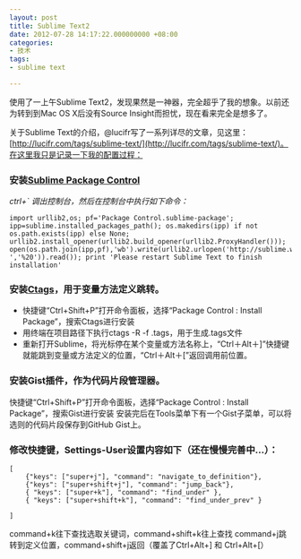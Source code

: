 ```yaml
---
layout: post
title: Sublime Text2
date: 2012-07-28 14:17:22.000000000 +08:00
categories:
- 技术
tags:
- sublime text

---
```


使用了一上午Sublime Text2，发现果然是一神器，完全超乎了我的想象。以前还为转到到Mac OS X后没有Source Insight而担忧，现在看来完全是想多了。

关于Sublime Text的介绍，@lucifr写了一系列详尽的文章，见这里：[http://lucifr.com/tags/sublime-text/](http://lucifr.com/tags/sublime-text/)。在这里我只是记录一下我的配置过程：

### 安装[Sublime Package Control](http://wbond.net/sublime_packages/package_control)

*ctrl+` 调出控制台，然后在控制台中执行如下命令：*

	import urllib2,os; pf='Package Control.sublime-package'; ipp=sublime.installed_packages_path(); os.makedirs(ipp) if not os.path.exists(ipp) else None; urllib2.install_opener(urllib2.build_opener(urllib2.ProxyHandler())); open(os.path.join(ipp,pf),'wb').write(urllib2.urlopen('http://sublime.wbond.net/'+pf.replace(' ','%20')).read()); print 'Please restart Sublime Text to finish installation'


### 安装[Ctags](https://github.com/SublimeText/CTags)，用于变量方法定义跳转。
- 快捷键“Ctrl+Shift+P”打开命令面板，选择“Package Control : Install Package”，搜索Ctags进行安装
- 用终端在项目路径下执行ctags -R -f .tags，用于生成.tags文件
- 重新打开Sublime，将光标停在某个变量或方法名称上，“Ctrl＋Alt＋]”快捷键就能跳到变量或方法定义的位置，“Ctrl＋Alt＋[”返回调用前位置。

### 安装Gist插件，作为代码片段管理器。
快捷键“Ctrl+Shift+P”打开命令面板，选择“Package Control : Install Package”，搜索Gist进行安装
安装完后在Tools菜单下有一个Gist子菜单，可以将选则的代码片段保存到GitHub Gist上。

### 修改快捷键，Settings-User设置内容如下（还在慢慢完善中...）：
	[
		{"keys": ["super+j"], "command": "navigate_to_definition"},
		{"keys": ["super+shift+j"], "command": "jump_back"},
		{ "keys": ["super+k"], "command": "find_under" },
		{ "keys": ["super+shift+k"], "command": "find_under_prev" }

	]
command+k往下查找选取关键词，command+shift+k往上查找
command+j跳转到定义位置，command+shift+j返回（覆盖了Ctrl+Alt+] 和 Ctrl+Alt+[）



